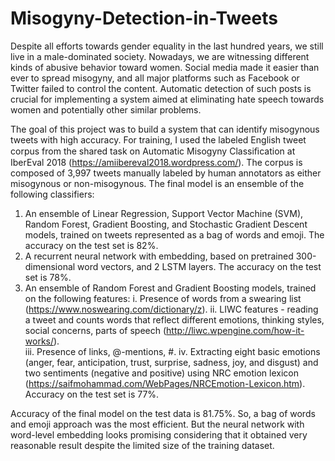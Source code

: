 # Misogyny-Detection-in-Tweets
Despite all efforts towards gender equality in the last hundred years, we still live in a male-dominated society. Nowadays, we are witnessing different kinds of abusive behavior toward women. Social media made it easier than ever to spread misogyny, and all major platforms such as Facebook or Twitter failed to control the content. Automatic detection of such posts is crucial for implementing a system aimed at eliminating hate speech towards women and potentially other similar problems. 

The goal of this project was to build a system that can identify misogynous tweets with high accuracy. For training, I used the labeled English tweet corpus from the shared task on Automatic Misogyny Classiﬁcation at IberEval 2018 (https://amiibereval2018.wordpress.com/). The corpus is composed of 3,997 tweets manually labeled by human annotators as either misogynous or non-misogynous. The final model is an ensemble of the following classifiers: 

1. An ensemble of Linear Regression, Support Vector Machine (SVM), Random Forest, Gradient Boosting, and Stochastic Gradient Descent models, trained on tweets represented as a bag of words and emoji. The accuracy on the test set is 82%. 
2. A recurrent neural network with embedding, based on pretrained 300-dimensional word vectors, and 2 LSTM layers. The accuracy on the test set is 78%. 
3. An ensemble of Random Forest and Gradient Boosting models, trained on the following features:
     i. Presence of words from a swearing list (https://www.noswearing.com/dictionary/z). 
     ii. LIWC features - reading a tweet and counts words that reflect different emotions, thinking styles, social concerns, parts of speech (http://liwc.wpengine.com/how-it-works/).  
     iii. Presence of links, @-mentions, #. 
     iv. Extracting eight basic emotions (anger, fear, anticipation, trust, surprise, sadness, joy, and disgust) and two sentiments (negative and positive) using NRC emotion lexicon (https://saifmohammad.com/WebPages/NRCEmotion-Lexicon.htm). 
     Accuracy on the test set is 77%.
     
Accuracy of the final model on the test data is 81.75%. So, a bag of words and emoji approach was the most efficient. But the neural network with word-level embedding looks promising considering that it obtained very reasonable result despite the limited size of the training dataset.
